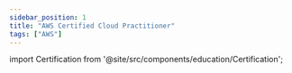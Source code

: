 ```yaml
---
sidebar_position: 1
title: "AWS Certified Cloud Practitioner"
tags: ["AWS"]
---
```


import Certification from '@site/src/components/education/Certification';

<Certification name={frontMatter.title} />